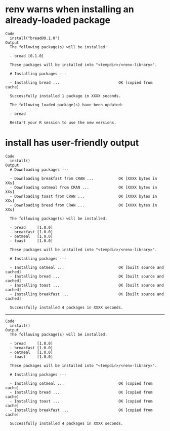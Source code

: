 # renv warns when installing an already-loaded package

    Code
      install("bread@0.1.0")
    Output
      The following package(s) will be installed:
      
      - bread [0.1.0]
      
      These packages will be installed into "<tempdir>/<renv-library>".
      
      # Installing packages ---
      
      - Installing bread ...                          OK [copied from cache]
      
      Successfully installed 1 package in XXXX seconds.
      
      The following loaded package(s) have been updated:
      
      - bread
      
      Restart your R session to use the new versions.
      

# install has user-friendly output

    Code
      install()
    Output
      # Downloading packages ---
      
      - Downloading breakfast from CRAN ...           OK [XXXX bytes in XXs]
      - Downloading oatmeal from CRAN ...             OK [XXXX bytes in XXs]
      - Downloading toast from CRAN ...               OK [XXXX bytes in XXs]
      - Downloading bread from CRAN ...               OK [XXXX bytes in XXs]
      
      The following package(s) will be installed:
      
      - bread     [1.0.0]
      - breakfast [1.0.0]
      - oatmeal   [1.0.0]
      - toast     [1.0.0]
      
      These packages will be installed into "<tempdir>/<renv-library>".
      
      # Installing packages ---
      
      - Installing oatmeal ...                        OK [built source and cached]
      - Installing bread ...                          OK [built source and cached]
      - Installing toast ...                          OK [built source and cached]
      - Installing breakfast ...                      OK [built source and cached]
      
      Successfully installed 4 packages in XXXX seconds.

---

    Code
      install()
    Output
      The following package(s) will be installed:
      
      - bread     [1.0.0]
      - breakfast [1.0.0]
      - oatmeal   [1.0.0]
      - toast     [1.0.0]
      
      These packages will be installed into "<tempdir>/<renv-library>".
      
      # Installing packages ---
      
      - Installing oatmeal ...                        OK [copied from cache]
      - Installing bread ...                          OK [copied from cache]
      - Installing toast ...                          OK [copied from cache]
      - Installing breakfast ...                      OK [copied from cache]
      
      Successfully installed 4 packages in XXXX seconds.

